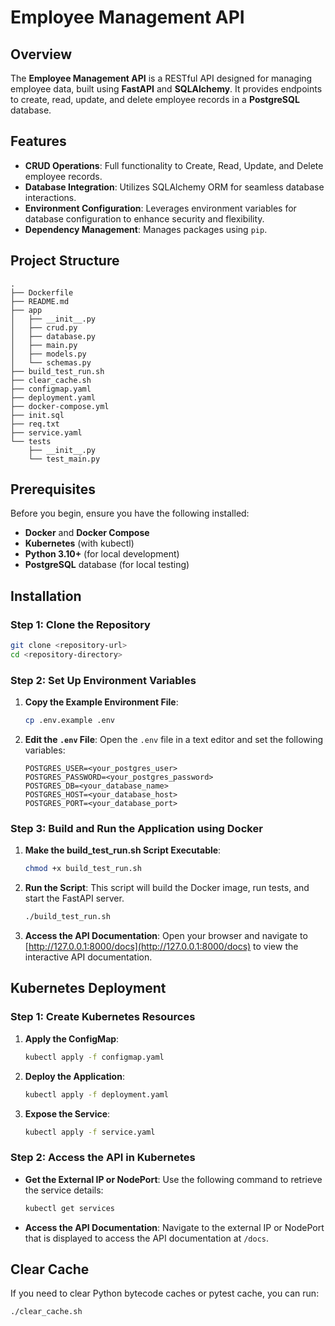 # Employee Management API

## Overview
The **Employee Management API** is a RESTful API designed for managing employee data, built using **FastAPI** and **SQLAlchemy**. It provides endpoints to create, read, update, and delete employee records in a **PostgreSQL** database.

## Features
- **CRUD Operations**: Full functionality to Create, Read, Update, and Delete employee records.
- **Database Integration**: Utilizes SQLAlchemy ORM for seamless database interactions.
- **Environment Configuration**: Leverages environment variables for database configuration to enhance security and flexibility.
- **Dependency Management**: Manages packages using `pip`.

## Project Structure
```
.
├── Dockerfile
├── README.md
├── app
│   ├── __init__.py
│   ├── crud.py
│   ├── database.py
│   ├── main.py
│   ├── models.py
│   └── schemas.py
├── build_test_run.sh
├── clear_cache.sh
├── configmap.yaml
├── deployment.yaml
├── docker-compose.yml
├── init.sql
├── req.txt
├── service.yaml
└── tests
    ├── __init__.py
    └── test_main.py
```

## Prerequisites
Before you begin, ensure you have the following installed:
- **Docker** and **Docker Compose**
- **Kubernetes** (with kubectl)
- **Python 3.10+** (for local development)
- **PostgreSQL** database (for local testing)

## Installation

### Step 1: Clone the Repository
```bash
git clone <repository-url>
cd <repository-directory>
```

### Step 2: Set Up Environment Variables
1. **Copy the Example Environment File**:
   ```bash
   cp .env.example .env
   ```

2. **Edit the `.env` File**:
   Open the `.env` file in a text editor and set the following variables:
   ```plaintext
   POSTGRES_USER=<your_postgres_user>
   POSTGRES_PASSWORD=<your_postgres_password>
   POSTGRES_DB=<your_database_name>
   POSTGRES_HOST=<your_database_host>
   POSTGRES_PORT=<your_database_port>
   ```

### Step 3: Build and Run the Application using Docker

1. **Make the build_test_run.sh Script Executable**:
   ```bash
   chmod +x build_test_run.sh
   ```

2. **Run the Script**:
   This script will build the Docker image, run tests, and start the FastAPI server.
   ```bash
   ./build_test_run.sh
   ```

3. **Access the API Documentation**:
   Open your browser and navigate to [http://127.0.0.1:8000/docs](http://127.0.0.1:8000/docs) to view the interactive API documentation.


## Kubernetes Deployment

### Step 1: Create Kubernetes Resources

1. **Apply the ConfigMap**:
   ```bash
   kubectl apply -f configmap.yaml
   ```

2. **Deploy the Application**:
   ```bash
   kubectl apply -f deployment.yaml
   ```

3. **Expose the Service**:
   ```bash
   kubectl apply -f service.yaml
   ```

### Step 2: Access the API in Kubernetes

- **Get the External IP or NodePort**:
  Use the following command to retrieve the service details:
  ```bash
  kubectl get services
  ```

- **Access the API Documentation**:
  Navigate to the external IP or NodePort that is displayed to access the API documentation at `/docs`.

## Clear Cache
If you need to clear Python bytecode caches or pytest cache, you can run:
```bash
./clear_cache.sh
```